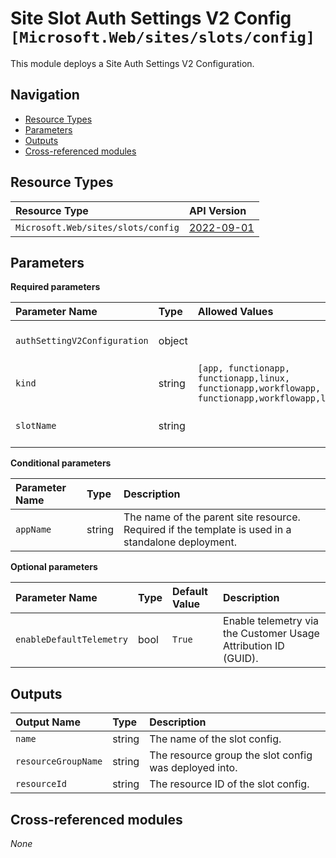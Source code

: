 # Site Slot Auth Settings V2 Config `[Microsoft.Web/sites/slots/config]`

This module deploys a Site Auth Settings V2 Configuration.

## Navigation

- [Resource Types](#Resource-Types)
- [Parameters](#Parameters)
- [Outputs](#Outputs)
- [Cross-referenced modules](#Cross-referenced-modules)

## Resource Types

| Resource Type | API Version |
| :-- | :-- |
| `Microsoft.Web/sites/slots/config` | [2022-09-01](https://learn.microsoft.com/en-us/azure/templates/Microsoft.Web/sites) |

## Parameters

**Required parameters**

| Parameter Name | Type | Allowed Values | Description |
| :-- | :-- | :-- | :-- |
| `authSettingV2Configuration` | object |  | The auth settings V2 configuration. |
| `kind` | string | `[app, functionapp, functionapp,linux, functionapp,workflowapp, functionapp,workflowapp,linux]` | Type of slot to deploy. |
| `slotName` | string |  | Slot name to be configured. |

**Conditional parameters**

| Parameter Name | Type | Description |
| :-- | :-- | :-- |
| `appName` | string | The name of the parent site resource. Required if the template is used in a standalone deployment. |

**Optional parameters**

| Parameter Name | Type | Default Value | Description |
| :-- | :-- | :-- | :-- |
| `enableDefaultTelemetry` | bool | `True` | Enable telemetry via the Customer Usage Attribution ID (GUID). |


## Outputs

| Output Name | Type | Description |
| :-- | :-- | :-- |
| `name` | string | The name of the slot config. |
| `resourceGroupName` | string | The resource group the slot config was deployed into. |
| `resourceId` | string | The resource ID of the slot config. |

## Cross-referenced modules

_None_
